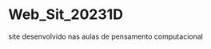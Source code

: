 # Web_Sit_20231D
site desenvolvido nas aulas de pensamento computacional 
<!-- h1 =DESTAK CAR PERFORMANCE 

<p>Nois da destaque car somos preparados para dar o melhor desempenho do seu carro
tanto para o auto mobilismo para as ruas.
Trabalhamos para melhor performance e desempenho com pecas importadas para seu carro,garantimos a melhor experiencia pra sua vida

<p> Oque precisa  na destak car temos  para seu seu carro

<p>DESTAK CAR PERFORMANCE.
